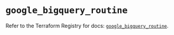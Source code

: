 # `google_bigquery_routine`

Refer to the Terraform Registry for docs: [`google_bigquery_routine`](https://registry.terraform.io/providers/hashicorp/google-beta/6.34.1/docs/resources/google_bigquery_routine).
